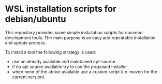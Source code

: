 # WSL installation scripts for debian/ubuntu

This repository provides some simple installation scripts for common development tools.
The main purpose is an easy and repeatable installation and update process.

To install a tool the following strategy is used:
- use an already available and maintained apt-source
- if no apt source available try to use the proposed installer
- when none of the above available use a custom script (i.e. maven for the current version)


